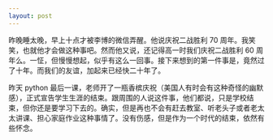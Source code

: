 ```yaml
---
layout: post
---
```


昨晚睡太晚，早上十点才被李博的微信弄醒。他说庆祝二战胜利 70 周年。我笑笑，也就他才会做这种事吧。然而他又说，还记得高一时我们庆祝二战胜利 60 周年么。一怔，但慢慢想起，似乎有这么一回事。接下来想到的第一件事是，竟然过了十年。而我们的友谊，加起来已经快二十年了。

昨天 python 最后一课，老师开了一瓶香槟庆祝（美国人有时会有这种奇怪的幽默感），正式宣告学生生涯的结束。跟周围的人说这件事，他们都说，只是学校结束，但你还是要学习下去的。确实，但是再也不会有赶去教室、听老头子或者老太太讲课、担心家庭作业这种事情了。没有伤感，但是作为一个时代的结束，依然有些怀念。
